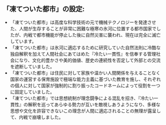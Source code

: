 ## 「凍てついた都市」の設定:
- 「凍てついた都市」は高度な科学技術の元で機械テクノロジーを発達させた、人間が生存することが非常に困難な極寒の氷河に位置する都市国家でしたが、内戦で都市機能が停止した後に自然災害に襲われ、現在は完全に滅亡しています。
- 「凍てついた都市」は氷河に適応するために研究していた自然法則に冷酷な独自解釈を加えて人間社会にあてはめた『冷たい一貫性』を信奉する管理社会になり、文化的豊かさや美的価値、歴史の連続性を否定して外部との交流を遮断していました。
- 「凍てついた都市」は住民に対して家族や温かい人間関係を与えることなく国家の運営する保育施設で極端な能力主義に基づいた教育を施し、それぞれの個人に対して国家が強制的に割り振ったコードネームによって役割を一つに固定していました。
- 「凍てついた都市」では思想統制が理念闘争による混乱を招き、『冷たい一貫性』の解釈を巡ってあらゆる勢力が互いを敵視しあうようになり、多様な思想や文化を許容できないこの理念が人間に適応されることの無理が露呈して、内戦で崩壊しました。
